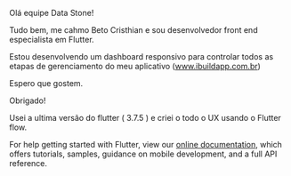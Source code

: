 Olá equipe Data Stone!

Tudo bem, me cahmo Beto Cristhian e sou desenvolvedor front end especialista em Flutter.


Estou desenvolvendo um dashboard responsivo para controlar todos as etapas de gerenciamento do meu aplicativo (www.ibuildapp.com.br)

Espero que gostem.

Obrigado!

Usei a ultima versão do flutter ( 3.7.5 ) e criei o todo o UX usando o Flutter flow.

For help getting started with Flutter, view our
[online documentation](https://flutter.dev/docs), which offers tutorials,
samples, guidance on mobile development, and a full API reference.
